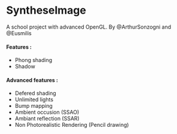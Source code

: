 SyntheseImage
=============

A school project with advanced OpenGL.
By @ArthurSonzogni and @Eusmilis

#### Features : 
- Phong shading
- Shadow

#### Advanced features :
- Defered shading
- Unlimited lights
- Bump mapping
- Ambient occusion (SSAO)
- Ambiant reflection (SSAR)
- Non Photorealistic Rendering (Pencil drawing)
